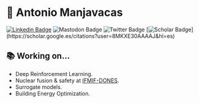 # 👤 Antonio Manjavacas

[![Linkedin Badge](https://img.shields.io/badge/-LinkedIn-blue?style=flat-square&logo=Linkedin&logoColor=white)](https://www.linkedin.com/in/antonio-manjavacas/)
![Mastodon Badge](https://img.shields.io/mastodon/follow/109364006136923304?domain=https%3A%2F%2Fsigmoid.social&style=social)
![Twitter Badge](https://img.shields.io/twitter/follow/manjavacas_?style=social)
[![Scholar Badge](https://img.shields.io/badge/-Scholar-white?style=flat-square&logo=GoogleScholar&logoColor=white")](https://scholar.google.es/citations?user=8MKXE30AAAAJ&hl=es)

## 📚 Working on...

* Deep Reinforcement Learning.
* Nuclear fusion & safety at [IFMIF-DONES](https://ifmif-dones.es/).
* Surrogate models.
* Building Energy Optimization.
